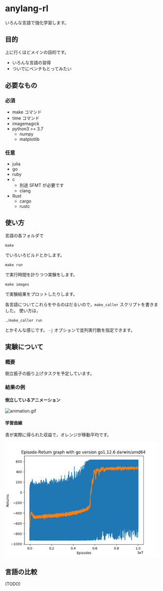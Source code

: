 # anylang-rl

いろんな言語で強化学習します。

## 目的

上に行くほどメインの目的です。

- いろんな言語の習得
- ついでにベンチもとってみたい

## 必要なもの

### 必須

- make コマンド
- time コマンド
- imagemagick
- python3 >= 3.7
  - numpy
  - matplotlib

### 任意

- julia
- go
- ruby
- c
  - 別途 SFMT が必要です
  - clang
- Rust
    - cargo
    - rustc

## 使い方

言語の各フォルダで

```
make
```

でいろいろビルドとかします。

```
make run
```

で実行時間を計りつつ実験をします。

```
make images
```

で実験結果をプロットしたりします。

各言語についてこれらをやるのはだるいので，`make_caller` スクリプトを書きました。
使い方は，

```
./make_caller run
```

とかそんな感じです。
`-j` オプションで並列実行数を指定できます。

## 実験について

### 概要

倒立振子の振り上げタスクを予定しています。

### 結果の例

#### 倒立しているアニメーション

![animation.gif](_fig/sample_animation.gif)

#### 学習曲線

青が実際に得られた収益で，オレンジが移動平均です。

![returns.png](_fig/sample_returns.png)

## 言語の比較

(TODO)
